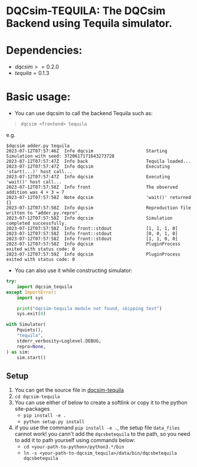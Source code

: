 # DQCsim-TEQUILA: The DQCsim Backend using Tequila simulator.

# Dependencies:
* $dqcsim >= 0.2.0$
* $tequila = 0.1.3$

# Basic usage:
- You can use dqcsim to call the backend Tequila such as:
> `dqcsim <frontend> tequila` 

e.g.
```
$dqcsim adder.py tequila
2023-07-12T07:57:46Z  Info dqcsim                    Starting Simulation with seed: 3720617171643273728
2023-07-12T07:57:47Z  Info back                      Tequila loaded...
2023-07-12T07:57:47Z  Info dqcsim                    Executing 'start(...)' host call...
2023-07-12T07:57:47Z  Info dqcsim                    Executing 'wait()' host call...
2023-07-12T07:57:58Z  Info front                     The observed addition was 4 + 3 = 7
2023-07-12T07:57:58Z  Note dqcsim                    'wait()' returned {}
2023-07-12T07:57:58Z  Info dqcsim                    Reproduction file written to "adder.py.repro".
2023-07-12T07:57:58Z  Info dqcsim                    Simulation completed successfully.
2023-07-12T07:57:58Z  Info front::stdout             [1, 1, 1, 0]
2023-07-12T07:57:58Z  Info front::stdout             [0, 0, 1, 0]
2023-07-12T07:57:58Z  Info front::stdout             [1, 1, 0, 0]
2023-07-12T07:57:58Z  Info dqcsim                    PluginProcess exited with status code: 0
2023-07-12T07:57:59Z  Info dqcsim                    PluginProcess exited with status code: 0
```

- You can also use it while constructing simulator:
```python
try:
    import dqcsim_tequila
except ImportError:
    import sys

    print("dqcsim-tequila module not found, skipping test")
    sys.exit(0)

with Simulator(
    Pquiets(),
    "tequila",
    stderr_verbosity=Loglevel.DEBUG,
    repro=None,
) as sim:
    sim.start()
```


## Setup
1. You can get the source file in [dqcsim-tequila](https://gitee.com/hpcl_quanta/dqcsim-tequila.git)
2. `cd dqcsim-tequila`
3. You can use either of below to create a softlink or copy it to the python site-packages
    - `pip install -e .`
    - `python setup.py install`
4. if you use the command `pip install -e .`, the setup file `data_files` cannot work! you cann't add the `dqcsbetequila` to the path, so you need to add it to path yourself using commands below:
    - `cd <your-path-to-python>/python3.*/bin`
    - `ln -s <your-path-to-dqcsim_tequila>/data/bin/dqcsbetequila dqcsbetequila`
